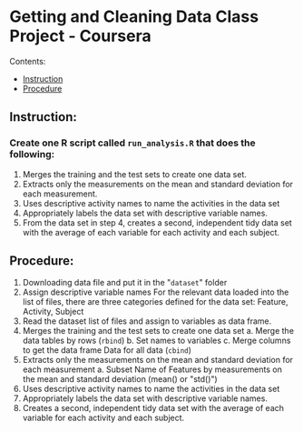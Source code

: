 # Getting and Cleaning Data Class Project - Coursera

Contents:

- [Instruction](#Instruction)
- [Procedure](#Procedure)

<a name="Instruction"/>

## Instruction:
### Create one R script called `run_analysis.R` that does the following: 
 1. Merges the training and the test sets to create one data set.
 2. Extracts only the measurements on the mean and standard deviation for 
    each measurement. 
 3. Uses descriptive activity names to name the activities in the data set
 4. Appropriately labels the data set with descriptive variable names. 
 5. From the data set in step 4, creates a second, independent tidy data 
    set with the average of each variable for each activity and each subject.


<a name="Procedure"/>
	
## Procedure:
 1. Downloading data file and put it in the "`dataset`" folder
 2. Assign descriptive variable names 
    For the relevant data loaded into the list of files, 
    there are three categories defined for the data set: Feature, Activity, Subject
 3. Read the dataset list of files and assign to variables as data frame.
 4. Merges the training and the test sets to create one data set
	a. Merge the data tables by rows (`rbind`)
	b. Set names to variables
	c. Merge columns to get the data frame Data for all data (`cbind`)
 5. Extracts only the measurements on the mean and standard deviation for each measurement
 	a. Subset Name of Features by measurements on the mean and standard deviation (mean() or "std()")
 6. Uses descriptive activity names to name the activities in the data set
 7. Appropriately labels the data set with descriptive variable names.
 8. Creates a second, independent tidy data set with the average of each 
    variable for each activity and each subject.
